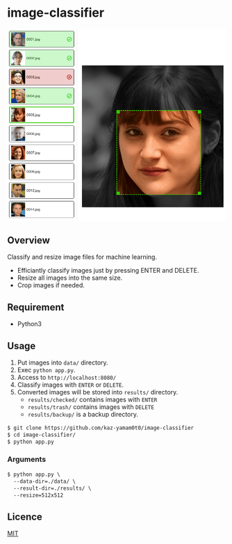 # image-classifier

![Image Classifier](./capture.png)

## Overview

Classify and resize image files for machine learning.

- Efficiantly classify images just by pressing ENTER and DELETE. 
- Resize all images into the same size.
- Crop images if needed.

## Requirement

- Python3

## Usage

1. Put images into `data/` directory.
1. Exec `python app.py`.
1. Access to `http://localhost:8080/`
1. Classify images with `ENTER` or `DELETE`.
1. Converted images will be stored into `results/` directory.
	- `results/checked/` contains images with `ENTER`
	- `results/trash/` contains images with `DELETE`
	- `results/backup/` is a backup directory.

```shell
$ git clone https://github.com/kaz-yamam0t0/image-classifier
$ cd image-classifier/
$ python app.py
```

### Arguments

```shell
$ python app.py \
  --data-dir=./data/ \
  --result-dir=./results/ \
  --resize=512x512
```

## Licence

[MIT](./LICENSE)